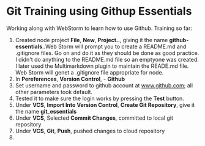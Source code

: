 # Git Training using Githup Essentials

Working along with WebStorm to learn how to use Github.  Training so far:

1.  Created node project __File__, __New__, __Project..__, giving it the name __github-essentials__..Web Storm will prompt you to create a README.md and .gitignore files.  Go on and do it as they should be done as good practice.  I didn't do anything to the README.md file so an emptyone was created.  I later used the Multimarkdown plugin to maintain the READE.md file.  Web Storm will genet a .gitignore file appropriate for node.
2.  In __Pereferences__, __Version Control__, - __Github__
3.  Set username and password to github account at www.github.com; all other parameters took default.
4.  Tested it to make sure the login  works by pressing the __Test__ button.
5.  Under __VCS__, __Import Into Version Control__, __Create Git Repository__, give it the name __git_essentials__
6.  Under __VCS__, Selected __Commit Changes__, committed to local git repository
7.  Under __VCS__, __Git__, __Push__, pushed changes to cloud repository
8.  